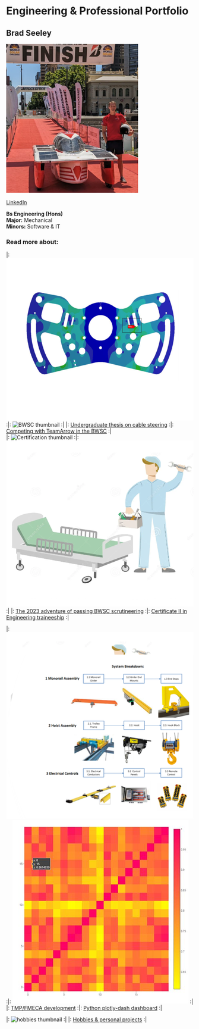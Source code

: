 # Engineering & Professional Portfolio

## Brad Seeley

<img src="./imgs/self-pic.png" height="400">

[LinkedIn](https://www.linkedin.com/in/brad-seeley/)

**Bs Engineering (Hons)**<br>
**Major:** Mechanical<br>
**Minors:** Software & IT<br>

### Read more about:

|: <img src="./imgs/thesis-thumbnail.png" alt="Thesis thumbnail"> :|: <img src="./imgs/BWSC-thumbnail.png" alt="BWSC thumbnail"> :|
|: [Undergraduate thesis on cable steering](./pages/thesis.md)	  :|: [Competing with TeamArrow in the BWSC](./pages/BWSC.md) 	 :|
<br>
|: <img src="./imgs/certification.png" alt="Certification thumbnail"> :|: <img src="./imgs/traineeship-thumbnail.png" alt="traineeship thumbnail"> :|
|: [The 2023 adventure of passing BWSC scrutineering](./pages/solar-car-certification.md) :|: [Certificate II in Engineering traineeship](./pages/traineeship.md) :|

|: <img src="./imgs/FMECA-thumbnail.png" alt="FMECA thumbnail">   :|: <img src="./imgs/plotly-thumbnail.png" alt="plotly thumbnail"> :|
|: [TMP/FMECA development](./pages/TMP-FMECA.md) 		  :|: [Python plotly-dash dashboard](./pages/plotly.md) 	     :|

|: <img src="./imgs/hobbies-thumbnail.png" alt="hobbies thumbnail"> :|
|: [Hobbies & personal projects](./pages/hobbies.md) 		    :|



